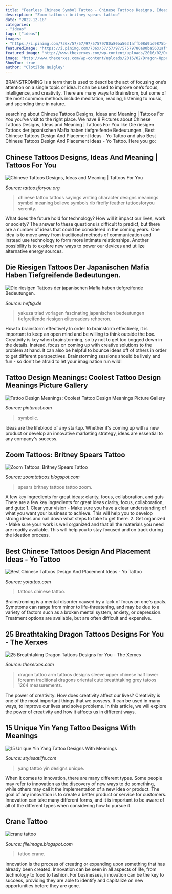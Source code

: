 ```yaml
---
title: "Fearless Chinese Symbol Tattoo - Chinese Tattoos Designs, Ideas And Meaning"
description: "Zoom tattoos: britney spears tattoo"
date: "2022-12-18"
categories:
- "ideas"
tags: ["ideas"]
images:
- "https://i.pinimg.com/736x/57/57/97/57579780a80ba5631affb08d9bd9875b--coolest-tattoo-tattoo-art.jpg"
featuredImage: "https://i.pinimg.com/736x/57/57/97/57579780a80ba5631affb08d9bd9875b--coolest-tattoo-tattoo-art.jpg"
featured_image: "http://www.thexerxes.com/wp-content/uploads/2016/02/Dragon-Upper-Arm-Tattoos.jpg"
image: "http://www.thexerxes.com/wp-content/uploads/2016/02/Dragon-Upper-Arm-Tattoos.jpg"
ShowToc: true
author: "Clotilde Quigley"
---
```



BRAINSTROMING is a term that is used to describe the act of focusing one’s attention on a single topic or idea. It can be used to improve one’s focus, intelligence, and creativity. There are many ways to Brainstrom, but some of the most common methods include meditation, reading, listening to music, and spending time in nature.

	

		
searching about Chinese Tattoos Designs, Ideas and Meaning | Tattoos For You you've visit to the right place. We have 8 Pictures about Chinese Tattoos Designs, Ideas and Meaning | Tattoos For You like Die riesigen Tattoos der japanischen Mafia haben tiefgreifende Bedeutungen., Best Chinese Tattoos Design And Placement Ideas - Yo Tattoo and also Best Chinese Tattoos Design And Placement Ideas - Yo Tattoo. Here you go:
		
    
## Chinese Tattoos Designs, Ideas And Meaning | Tattoos For You

<img loading=lazy src="http://www.tattoosforyou.org/wp-content/uploads/2013/10/Chinese-Character-Tattoos.jpg" onerror="this.onerror=null;this.src='https://tse2.mm.bing.net/th?id=OIP.FYrcS3z7uEsgN5_26rzT3QHaJ4&amp;pid=15.1';" alt="Chinese Tattoos Designs, Ideas and Meaning | Tattoos For You">

_Source: tattoosforyou.org_

>chinese tattoo tattoos sayings writing character designs meanings symbol meaning believe symbols rib firefly feather tattoosforyou serenity. 

	

What does the future hold for technology? How will it impact our lives, work or society? The answer to these questions is difficult to predict, but there are a number of ideas that could be considered in the coming years. One idea is to move away from traditional methods of communication and instead use technology to form more intimate relationships. Another possibility is to explore new ways to power our devices and utilize alternative energy sources.

    
## Die Riesigen Tattoos Der Japanischen Mafia Haben Tiefgreifende Bedeutungen.

<img loading=lazy src="https://files.heftigcdn.com/wp-content/uploads/2017/09/c9f0f895fb98ab9159f51fd0297e236d6-800x512.jpg" onerror="this.onerror=null;this.src='https://tse3.mm.bing.net/th?id=OIP.vv0SfW-kEynAeiN7nF45fAHaEv&amp;pid=15.1';" alt="Die riesigen Tattoos der japanischen Mafia haben tiefgreifende Bedeutungen.">

_Source: heftig.de_

>yakuza triad vorlagen fascinating japanischen bedeutungen tiefgreifende riesigen elitereaders rehberon. 

	

How to brainstorm effectively
In order to brainstorm effectively, it is important to keep an open mind and be willing to think outside the box. Creativity is key when brainstorming, so try not to get too bogged down in the details. Instead, focus on coming up with creative solutions to the problem at hand. It can also be helpful to bounce ideas off of others in order to get different perspectives. Brainstorming sessions should be lively and fun - so don't be afraid to let your imagination run wild!

    
## Tattoo Design Meanings: Coolest Tattoo Design Meanings Picture Gallery

<img loading=lazy src="https://i.pinimg.com/736x/57/57/97/57579780a80ba5631affb08d9bd9875b--coolest-tattoo-tattoo-art.jpg" onerror="this.onerror=null;this.src='https://tse3.mm.bing.net/th?id=OIP.YDS_wKk6AZSBoS164biZywC7FM&amp;pid=15.1';" alt="Tattoo Design Meanings: Coolest Tattoo Design Meanings Picture Gallery">

_Source: pinterest.com_

>symbolic. 

	

Ideas are the lifeblood of any startup. Whether it's coming up with a new product or develop an innovative marketing strategy, ideas are essential to any company's success.

    
## Zoom Tattoos: Britney Spears Tattoo

<img loading=lazy src="http://2.bp.blogspot.com/-E3NAlW24BWQ/TpoA7kdUuDI/AAAAAAAAARQ/n3l8MOJuIFw/s320/britney-spears-tattoos-02.jpg" onerror="this.onerror=null;this.src='https://tse3.mm.bing.net/th?id=OIP.0Cmtner5yaBHL3rJPB063QAAAA&amp;pid=15.1';" alt="Zoom Tattoos: Britney Spears Tattoo">

_Source: zoomtattoos.blogspot.com_

>spears britney tattoos tattoo zoom. 

	

A few key ingredients for great ideas: clarity, focus, collaboration, and guts
There are a few key ingredients for great ideas clarity, focus, collaboration, and guts: 1. Clear your vision - Make sure you have a clear understanding of what you want your business to achieve. This will help you to develop strong ideas and nail down what steps to take to get there.
2. Get organized - Make sure your work is well organized and that all the materials you need are readily available. This will help you to stay focused and on track during the ideation process.

    
## Best Chinese Tattoos Design And Placement Ideas - Yo Tattoo

<img loading=lazy src="http://yotattoo.com/wp-content/uploads/2016/02/Chinese-Back-Tattoos-for-Women.jpg" onerror="this.onerror=null;this.src='https://tse3.mm.bing.net/th?id=OIP.w1xQhYb4v1R4n_n6bzyVPAHaL0&amp;pid=15.1';" alt="Best Chinese Tattoos Design And Placement Ideas - Yo Tattoo">

_Source: yotattoo.com_

>tattoos chinese tattoo. 

	

Brainstroming is a mental disorder caused by a lack of focus on one's goals. Symptoms can range from minor to life-threatening, and may be due to a variety of factors such as a broken mental system, anxiety, or depression. Treatment options are available, but are often difficult and expensive.

    
## 25 Breathtaking Dragon Tattoos Designs For You - The Xerxes

<img loading=lazy src="http://www.thexerxes.com/wp-content/uploads/2016/02/Dragon-Upper-Arm-Tattoos.jpg" onerror="this.onerror=null;this.src='https://tse3.mm.bing.net/th?id=OIP.M1Vc7zeCkGmbSPRRFhDZTwHaLs&amp;pid=15.1';" alt="25 Breathtaking Dragon Tattoos Designs for You - The Xerxes">

_Source: thexerxes.com_

>dragon tattoo arm tattoos designs sleeve upper chinese half lower forearm traditional dragons oriental cute breathtaking grey tatoos 1264 measurements. 

	

The power of creativity: How does creativity affect our lives?
Creativity is one of the most important things that we possess. It can be used in many ways, to improve our lives and solve problems. In this article, we will explore the power of creativity and how it affects us in different ways.

    
## 15 Unique Yin Yang Tattoo Designs With Meanings

<img loading=lazy src="https://stylesatlife.com/wp-content/uploads/2018/05/Yin-Yang-Tattoo-Designs.jpg" onerror="this.onerror=null;this.src='https://tse4.mm.bing.net/th?id=OIP.MwWScxLxeMOXRs8UOp2legHaHa&amp;pid=15.1';" alt="15 Unique Yin Yang Tattoo Designs With Meanings">

_Source: stylesatlife.com_

>yang tattoo yin designs unique. 

	

When it comes to innovation, there are many different types. Some people may refer to innovation as the discovery of new ways to do something, while others may call it the implementation of a new idea or product. The goal of any innovation is to create a better product or service for customers. Innovation can take many different forms, and it is important to be aware of all of the different types when considering how to pursue it.

    
## Crane Tattoo

<img loading=lazy src="http://1.bp.blogspot.com/-fmjp24y35bQ/TltiPPvtkqI/AAAAAAAACB0/D5b1PtcHUEc/s1600/crane-bird-tattoo.jpeg" onerror="this.onerror=null;this.src='https://tse1.mm.bing.net/th?id=OIP.TikDA3ja_TJg5YfllCQW2gHaLI&amp;pid=15.1';" alt="crane tattoo">

_Source: fileimage.blogspot.com_

>tattoo crane. 

	

Innovation is the process of creating or expanding upon something that has already been created. Innovation can be seen in all aspects of life, from technology to food to fashion. For businesses, innovation can be the key to success, providing they are able to identify and capitalize on new opportunities before they are gone.

